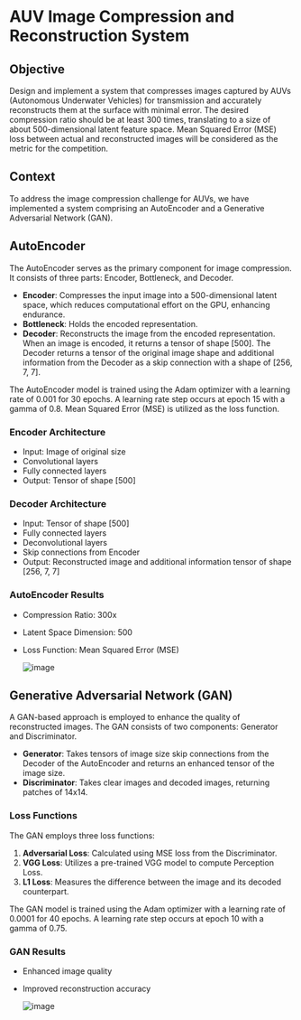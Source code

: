 # AUV Image Compression and Reconstruction System

## Objective
Design and implement a system that compresses images captured by AUVs (Autonomous Underwater Vehicles) for transmission and accurately reconstructs them at the surface with minimal error. The desired compression ratio should be at least 300 times, translating to a size of about 500-dimensional latent feature space. Mean Squared Error (MSE) loss between actual and reconstructed images will be considered as the metric for the competition.

## Context
To address the image compression challenge for AUVs, we have implemented a system comprising an AutoEncoder and a Generative Adversarial Network (GAN).

## AutoEncoder
The AutoEncoder serves as the primary component for image compression. It consists of three parts: Encoder, Bottleneck, and Decoder.

- **Encoder**: Compresses the input image into a 500-dimensional latent space, which reduces computational effort on the GPU, enhancing endurance.
- **Bottleneck**: Holds the encoded representation.
- **Decoder**: Reconstructs the image from the encoded representation. When an image is encoded, it returns a tensor of shape [500]. The Decoder returns a tensor of the original image shape and additional information from the Decoder as a skip connection with a shape of [256, 7, 7].

The AutoEncoder model is trained using the Adam optimizer with a learning rate of 0.001 for 30 epochs. A learning rate step occurs at epoch 15 with a gamma of 0.8. Mean Squared Error (MSE) is utilized as the loss function.

### Encoder Architecture
- Input: Image of original size
- Convolutional layers
- Fully connected layers
- Output: Tensor of shape [500]

### Decoder Architecture
- Input: Tensor of shape [500]
- Fully connected layers
- Deconvolutional layers
- Skip connections from Encoder
- Output: Reconstructed image and additional information tensor of shape [256, 7, 7]

### AutoEncoder Results
- Compression Ratio: 300x
- Latent Space Dimension: 500
- Loss Function: Mean Squared Error (MSE)

  ![image](https://github.com/user-attachments/assets/e0a0dca3-d58f-41e6-92e6-ad3c992ba8f3)


## Generative Adversarial Network (GAN)
A GAN-based approach is employed to enhance the quality of reconstructed images. The GAN consists of two components: Generator and Discriminator.

- **Generator**: Takes tensors of image size skip connections from the Decoder of the AutoEncoder and returns an enhanced tensor of the image size.
- **Discriminator**: Takes clear images and decoded images, returning patches of 14x14.

### Loss Functions
The GAN employs three loss functions:
1. **Adversarial Loss**: Calculated using MSE loss from the Discriminator.
2. **VGG Loss**: Utilizes a pre-trained VGG model to compute Perception Loss.
3. **L1 Loss**: Measures the difference between the image and its decoded counterpart.

The GAN model is trained using the Adam optimizer with a learning rate of 0.0001 for 40 epochs. A learning rate step occurs at epoch 10 with a gamma of 0.75.

### GAN Results
- Enhanced image quality
- Improved reconstruction accuracy

  ![image](https://github.com/user-attachments/assets/ce82e81c-7499-449b-b2c2-0b029d1bf42d)

